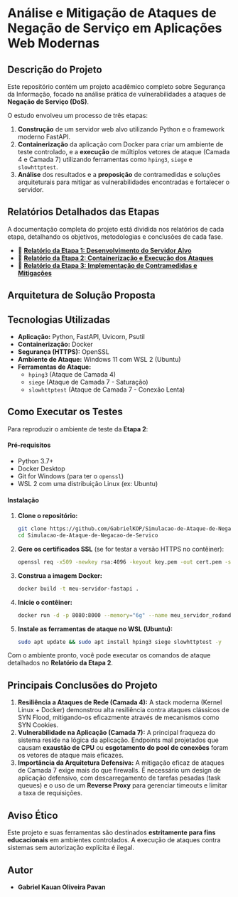 # Análise e Mitigação de Ataques de Negação de Serviço em Aplicações Web Modernas

## Descrição do Projeto

Este repositório contém um projeto acadêmico completo sobre Segurança da Informação, focado na análise prática de vulnerabilidades a ataques de **Negação de Serviço (DoS)**.

O estudo envolveu um processo de três etapas:

1.  **Construção** de um servidor web alvo utilizando Python e o framework moderno FastAPI.
2.  **Containerização** da aplicação com Docker para criar um ambiente de teste controlado, e a **execução** de múltiplos vetores de ataque (Camada 4 e Camada 7) utilizando ferramentas como `hping3`, `siege` e `slowhttptest`.
3.  **Análise** dos resultados e a **proposição** de contramedidas e soluções arquiteturais para mitigar as vulnerabilidades encontradas e fortalecer o servidor.

## Relatórios Detalhados das Etapas

A documentação completa do projeto está dividida nos relatórios de cada etapa, detalhando os objetivos, metodologias e conclusões de cada fase.

  * 📄 **[Relatório da Etapa 1: Desenvolvimento do Servidor Alvo](https://docs.google.com/document/d/13tBxKG-SxTeRZohuBgO7M66APglamj_vN88MOGzasJY/edit?usp=sharing.md)**
  * 📄 **[Relatório da Etapa 2: Containerização e Execução dos Ataques](https://docs.google.com/document/d/1XIYH8dEBhaBi1Q9IcSigziiCimm67kksAwmftdiQ3cg/edit?usp=sharing.md)**
  * 📄 **[Relatório da Etapa 3: Implementação de Contramedidas e Mitigações](https://docs.google.com/document/d/1LWw8H-yUP-EBd532bUWWw4p30R29U2CElCZzq0Hztis/edit?usp=sharing.md)**

## Arquitetura de Solução Proposta



## Tecnologias Utilizadas

  * **Aplicação:** Python, FastAPI, Uvicorn, Psutil
  * **Containerização:** Docker
  * **Segurança (HTTPS):** OpenSSL
  * **Ambiente de Ataque:** Windows 11 com WSL 2 (Ubuntu)
  * **Ferramentas de Ataque:**
      * `hping3` (Ataque de Camada 4)
      * `siege` (Ataque de Camada 7 - Saturação)
      * `slowhttptest` (Ataque de Camada 7 - Conexão Lenta)

## Como Executar os Testes

Para reproduzir o ambiente de teste da **Etapa 2**:

#### Pré-requisitos

  * Python 3.7+
  * Docker Desktop
  * Git for Windows (para ter o `openssl`)
  * WSL 2 com uma distribuição Linux (ex: Ubuntu)

#### Instalação

1.  **Clone o repositório:**
    ```bash
    git clone https://github.com/GabrielKOP/Simulacao-de-Ataque-de-Negacao-de-Servico
    cd Simulacao-de-Ataque-de-Negacao-de-Servico
    ```
2.  **Gere os certificados SSL** (se for testar a versão HTTPS no contêiner):
    ```bash
    openssl req -x509 -newkey rsa:4096 -keyout key.pem -out cert.pem -sha256 -days 365 -nodes
    ```
3.  **Construa a imagem Docker:**
    ```bash
    docker build -t meu-servidor-fastapi .
    ```
4.  **Inicie o contêiner:**
    ```bash
    docker run -d -p 8080:8000 --memory="6g" --name meu_servidor_rodando meu-servidor-fastapi
    ```
5.  **Instale as ferramentas de ataque no WSL (Ubuntu):**
    ```bash
    sudo apt update && sudo apt install hping3 siege slowhttptest -y
    ```

Com o ambiente pronto, você pode executar os comandos de ataque detalhados no **Relatório da Etapa 2**.

## Principais Conclusões do Projeto

1.  **Resiliência a Ataques de Rede (Camada 4):** A stack moderna (Kernel Linux + Docker) demonstrou alta resiliência contra ataques clássicos de SYN Flood, mitigando-os eficazmente através de mecanismos como SYN Cookies.
2.  **Vulnerabilidade na Aplicação (Camada 7):** A principal fraqueza do sistema reside na lógica da aplicação. Endpoints mal projetados que causam **exaustão de CPU** ou **esgotamento do pool de conexões** foram os vetores de ataque mais eficazes.
3.  **Importância da Arquitetura Defensiva:** A mitigação eficaz de ataques de Camada 7 exige mais do que firewalls. É necessário um design de aplicação defensivo, com descarregamento de tarefas pesadas (task queues) e o uso de um **Reverse Proxy** para gerenciar timeouts e limitar a taxa de requisições.

## Aviso Ético

Este projeto e suas ferramentas são destinados **estritamente para fins educacionais** em ambientes controlados. A execução de ataques contra sistemas sem autorização explícita é ilegal.

##  Autor

  * **Gabriel Kauan Oliveira Pavan**
